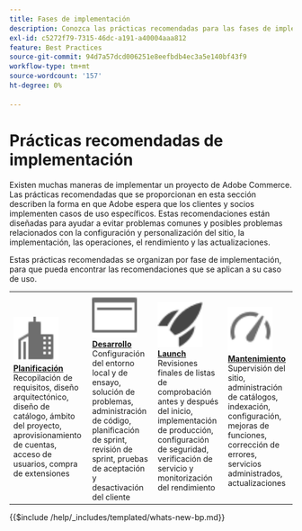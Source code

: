 ```yaml
---
title: Fases de implementación
description: Conozca las prácticas recomendadas para las fases de implementación de los proyectos de Adobe Commerce.
exl-id: c5272f79-7315-46dc-a191-a40004aaa812
feature: Best Practices
source-git-commit: 94d7a57dcd006251e8eefbdb4ec3a5e140bf43f9
workflow-type: tm+mt
source-wordcount: '157'
ht-degree: 0%

---
```


# Prácticas recomendadas de implementación

Existen muchas maneras de implementar un proyecto de Adobe Commerce. Las prácticas recomendadas que se proporcionan en esta sección describen la forma en que Adobe espera que los clientes y socios implementen casos de uso específicos. Estas recomendaciones están diseñadas para ayudar a evitar problemas comunes y posibles problemas relacionados con la configuración y personalización del sitio, la implementación, las operaciones, el rendimiento y las actualizaciones.

Estas prácticas recomendadas se organizan por fase de implementación, para que pueda encontrar las recomendaciones que se aplican a su caso de uso.

<table style="table-layout:fixed">
<tr>
  <td>
    <a href="planning/overview.md">
    <img alt="Planificación" src="../../assets/icons/enterprise.svg" width="80" height="80"/>
    </a>
    <div>
    <a href="planning/overview.md"><strong>Planificación</strong></a>
    </div>
    Recopilación de requisitos, diseño arquitectónico, diseño de catálogo, ámbito del proyecto, aprovisionamiento de cuentas, acceso de usuarios, compra de extensiones
    <br>
  </td>
  <td>
    <a href="development/overview.md">
      <img alt="Desarrollo" src="../../assets/icons/page-rule.svg" width="80" height="80">
    </a>
    <div>
    <a href="development/overview.md"><strong>Desarrollo</strong></a>
    </div>
    Configuración del entorno local y de ensayo, solución de problemas, administración de código, planificación de sprint, revisión de sprint, pruebas de aceptación y desactivación del cliente
    <br>
  </td>
  <td>
    <a href="launch/overview.md">
      <img alt="Launch" src="../../assets/icons/launch.svg" width="80" height="80">
    </a>
    <div>
    <a href="launch/overview.md"><strong>Launch</strong></a>
    </div>
    Revisiones finales de listas de comprobación antes y después del inicio, implementación de producción, configuración de seguridad, verificación de servicio y monitorización del rendimiento  
    <br>
  </td>
  <td>
    <a href="maintenance/overview.md">
      <img alt="Mantenimiento" src="../../assets/icons/gauge.svg" width="80" height="80">
    </a>
    <div>
    <a href="maintenance/overview.md"><strong>Mantenimiento</strong></a>
    </div>
    Supervisión del sitio, administración de catálogos, indexación, configuración, mejoras de funciones, corrección de errores, servicios administrados, actualizaciones   
    <br>
  </td>
</tr>
</table>

{{$include /help/_includes/templated/whats-new-bp.md}}

